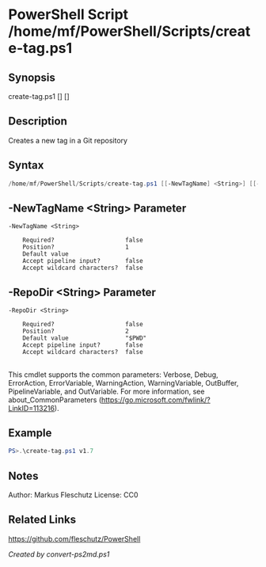 # PowerShell Script /home/mf/PowerShell/Scripts/create-tag.ps1

## Synopsis
create-tag.ps1 [<new-tag-name>] [<repo-dir>]

## Description
Creates a new tag in a Git repository

## Syntax
```powershell
/home/mf/PowerShell/Scripts/create-tag.ps1 [[-NewTagName] <String>] [[-RepoDir] <String>] [<CommonParameters>]
```

## -NewTagName &lt;String&gt; Parameter

```
-NewTagName <String>
    
    Required?                    false
    Position?                    1
    Default value                
    Accept pipeline input?       false
    Accept wildcard characters?  false
```

## -RepoDir &lt;String&gt; Parameter

```
-RepoDir <String>
    
    Required?                    false
    Position?                    2
    Default value                "$PWD"
    Accept pipeline input?       false
    Accept wildcard characters?  false
```
## <CommonParameters>
This cmdlet supports the common parameters: Verbose, Debug, ErrorAction, ErrorVariable, WarningAction, WarningVariable, OutBuffer, PipelineVariable, and OutVariable. For more information, see about_CommonParameters (https://go.microsoft.com/fwlink/?LinkID=113216).

## Example
```powershell
PS>.\create-tag.ps1 v1.7
```


## Notes
Author:  Markus Fleschutz
License: CC0

## Related Links
https://github.com/fleschutz/PowerShell

*Created by convert-ps2md.ps1*
